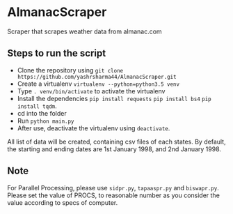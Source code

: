 # AlmanacScraper
Scraper that scrapes weather data from almanac.com

## Steps to run the script

* Clone the repository using `git clone https://github.com/yashrsharma44/AlmanacScraper.git`
* Create a virtualenv `virtualenv --python=python3.5 venv`
* Type `. venv/bin/activate` to activate the virtualenv
* Install the dependencies `pip install requests` `pip install bs4` `pip install tqdm`.
* cd into the folder
* Run `python main.py`
* After use, deactivate the virtualenv using `deactivate`.

All list of data will be created, containing csv files of each states. By default, the starting and ending dates are 1st January 1998, and 2nd January 1998.

## Note 
For Parallel Processing, please use `sidpr.py`, `tapaaspr.py` and `biswapr.py`. Please set the value of PROCS, to reasonable number as you consider the value according to specs of computer.

